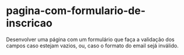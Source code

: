 # pagina-com-formulario-de-inscricao
Desenvolver uma página com um formulário que faça a validação dos campos caso estejam vazios, ou, caso o formato do email sejá inválido. 
